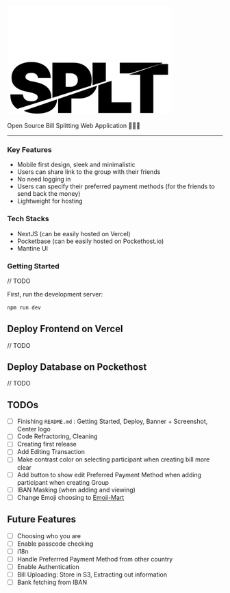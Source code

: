 ![White SPLT Logo](/public/splt-icon-white.svg#gh-dark-mode-only)
![Black SPLT Logo](/public/splt-icon-black.svg#gh-light-mode-only)

Open Source Bill Splitting Web Application 💸🤑👯

---

### Key Features
- Mobile first design, sleek and minimalistic
- Users can share link to the group with their friends
- No need logging in
- Users can specify their preferred payment methods (for the friends to send back the money)
- Lightweight for hosting

### Tech Stacks
- NextJS (can be easily hosted on Vercel)
- Pocketbase (can be easily hosted on Pockethost.io)
- Mantine UI

### Getting Started
// TODO

First, run the development server:

```bash
npm run dev
```

## Deploy Frontend on Vercel
// TODO


## Deploy Database on Pockethost
// TODO


## TODOs
- [ ] Finishing `README.md` : Getting Started, Deploy, Banner + Screenshot, Center logo
- [ ] Code Refractoring, Cleaning
- [ ] Creating first release
- [ ] Add Editing Transaction
- [ ] Make contrast color on selecting participant when creating bill more clear
- [ ] Add button to show edit Preferred Payment Method when adding participant when creating Group
- [ ] IBAN Masking (when adding and viewing)
- [ ] Change Emoji choosing to [Emoji-Mart](https://github.com/missive/emoji-mart)

## Future Features
- [ ] Choosing who you are
- [ ] Enable passcode checking
- [ ] i18n
- [ ] Handle Preferrred Payment Method from other country
- [ ] Enable Authentication
- [ ] Bill Uploading: Store in S3, Extracting out information
- [ ] Bank fetching from IBAN
